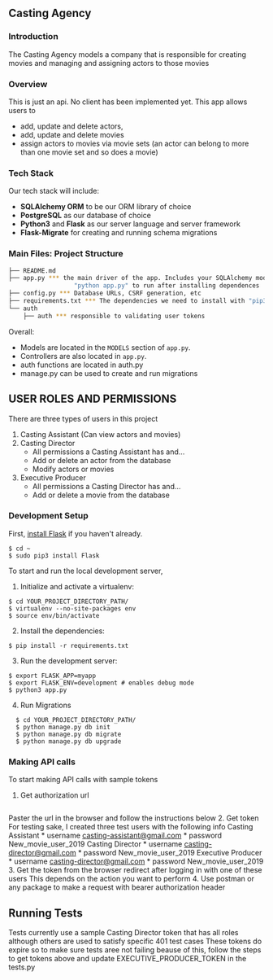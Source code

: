 Casting Agency
-----

### Introduction
The Casting Agency models a company that is responsible for creating movies and managing and assigning actors to those movies

### Overview

This is just an api. No client has been implemented yet.
This app allows users to
* add, update and delete actors,
* add, update and delete movies
* assign actors to movies via movie sets (an actor can belong to more than one movie set and so does a movie)

### Tech Stack

Our tech stack will include:

* **SQLAlchemy ORM** to be our ORM library of choice
* **PostgreSQL** as our database of choice
* **Python3** and **Flask** as our server language and server framework
* **Flask-Migrate** for creating and running schema migrations

### Main Files: Project Structure

  ```sh
  ├── README.md
  ├── app.py *** the main driver of the app. Includes your SQLAlchemy models.
                    "python app.py" to run after installing dependences
  ├── config.py *** Database URLs, CSRF generation, etc
  ├── requirements.txt *** The dependencies we need to install with "pip3 install -r requirements.txt"
  └── auth
      ├── auth *** responsible to validating user tokens
  ```

Overall:
* Models are located in the `MODELS` section of `app.py`.
* Controllers are also located in `app.py`.
* auth functions are located in auth.py
* manage.py can be used to create and run migrations


USER ROLES AND PERMISSIONS
-----
There are three types of users in this project
1. Casting Assistant (Can view actors and movies)
2. Casting Director
   * All permissions a Casting Assistant has and…
   * Add or delete an actor from the database
   * Modify actors or movies
3. Executive Producer
   * All permissions a Casting Director has and…
   * Add or delete a movie from the database


### Development Setup

First, [install Flask](http://flask.pocoo.org/docs/1.0/installation/#install-flask) if you haven't already.

  ```
  $ cd ~
  $ sudo pip3 install Flask
  ```

To start and run the local development server,

1. Initialize and activate a virtualenv:
  ```
  $ cd YOUR_PROJECT_DIRECTORY_PATH/
  $ virtualenv --no-site-packages env
  $ source env/bin/activate
  ```

2. Install the dependencies:
  ```
  $ pip install -r requirements.txt
  ```

3. Run the development server:
  ```
  $ export FLASK_APP=myapp
  $ export FLASK_ENV=development # enables debug mode
  $ python3 app.py
  ```

4. Run Migrations 
```
  $ cd YOUR_PROJECT_DIRECTORY_PATH/ 
  $ python manage.py db init
  $ python manage.py db migrate
  $ python manage.py db upgrade
  ```
### Making API calls
   To start making API calls with sample tokens

1. Get authorization url
  ```http://localhost:5000/authorization/url
  ```
  Paster the url in the browser and follow the instructions below
2. Get token 
    For testing sake, I created three test users with the following info
    Casting Assistant
      * username casting-assistant@gmail.com
      * password New_movie_user_2019
    Casting Director
      * username casting-director@gmail.com
      * password New_movie_user_2019
    Executive Producer
       * username casting-director@gmail.com
       * password New_movie_user_2019
3. Get the token from the browser redirect after logging in with one of these users
   This depends on the action you want to perform
4. Use postman or any package to make a request with bearer authorization header

## Running Tests
   Tests currently use a sample Casting Director token that has all roles
   although others are used to satisfy specific 401 test cases
   These tokens do expire so to make sure tests aree not failing beause of this,
   follow the steps to get tokens above and update EXECUTIVE_PRODUCER_TOKEN in the tests.py
   
     